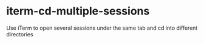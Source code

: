 # iterm-cd-multiple-sessions
Use iTerm to open several sessions under the same tab and cd into different directories
